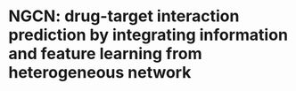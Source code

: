 # NGCN: drug-target interaction prediction by integrating information and feature learning from heterogeneous network
